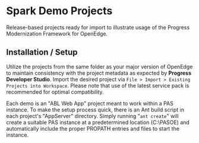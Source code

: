 # Spark Demo Projects

Release-based projects ready for import to illustrate usage of the Progress Modernization Framework for OpenEdge.


## Installation / Setup

Utilize the projects from the same folder as your major version of OpenEdge to maintain consistency with the project metadata as expected by **Progress Developer Studio**. Import the desired project via `File > Import > Existing Projects into Workspace`. Please note that use of the latest service pack is recommended for optimal compatibility.

Each demo is an "ABL Web App" project meant to work within a PAS instance. To make the setup process quick, there is an Ant build script in each project's "AppServer" directory. Simply running "`ant create`" will create a suitable PAS instance at a predetermined location (C:\PASOE) and automatically include the proper PROPATH entries and files to start the instance.
